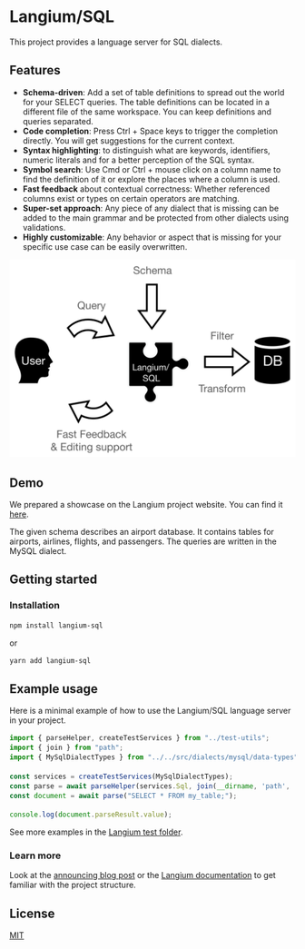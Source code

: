 # Langium/SQL

This project provides a language server for SQL dialects.

## Features

* **Schema-driven**: Add a set of table definitions to spread out the world for your SELECT queries.
  The table definitions can be located in a different file of the same workspace. You can keep definitions and queries separated.
* **Code completion**: Press Ctrl + Space keys to trigger the completion directly. You will get suggestions for the current context.
* **Syntax highlighting**: to distinguish what are keywords, identifiers, numeric literals and for a better perception of the SQL syntax.
* **Symbol search**: Use Cmd or Ctrl + mouse click on a column name to find the definition of it or explore the places where a column is used.
* **Fast feedback** about contextual correctness: Whether referenced columns exist or types on certain operators are matching.
* **Super-set approach**: Any piece of any dialect that is missing can be added to the main grammar and be protected from other dialects using validations.
* **Highly customizable**: Any behavior or aspect that is missing for your specific use case can be easily overwritten.

![](docs/langium_sql.svg)

## Demo

We prepared a showcase on the Langium project website. You can find it [here](https://langium.org/showcase/sql/).

The given schema describes an airport database. It contains tables for airports, airlines, flights, and passengers. The queries are written in the MySQL dialect.

## Getting started

### Installation

```sh
npm install langium-sql
```

or

```sh
yarn add langium-sql
```

## Example usage

Here is a minimal example of how to use the Langium/SQL language server in your project.

```ts
import { parseHelper, createTestServices } from "../test-utils";
import { join } from "path";
import { MySqlDialectTypes } from "../../src/dialects/mysql/data-types";

const services = createTestServices(MySqlDialectTypes);
const parse = await parseHelper(services.Sql, join(__dirname, 'path', 'to', 'schemas.sql'));
const document = await parse("SELECT * FROM my_table;");

console.log(document.parseResult.value);
```

See more examples in the [Langium test folder](test/).

### Learn more

Look at the [announcing blog post](https://www.typefox.io/blog/langium-sql) or the [Langium documentation](https://github.com/langium/langium#documentation) to get familiar with the project structure.

## License

[MIT](../../LICENSE)
